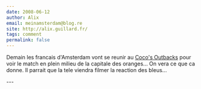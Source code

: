 ```yaml
---
date: 2008-06-12
author: Alix
email: meinamsterdam@blog.re
site: http://alix.guillard.fr/
tags: comment
permalink: false
---
```


<p>
Demain les francais d'Amsterdam vont se reunir au <a href="http://www.cocosoutback.com/">Coco's Outbacks</a> pour voir le match en plein milieu de la capitale des oranges... On vera ce que ca donne. Il parrait que la tele viendra filmer la reaction des bleus...
</p>
---